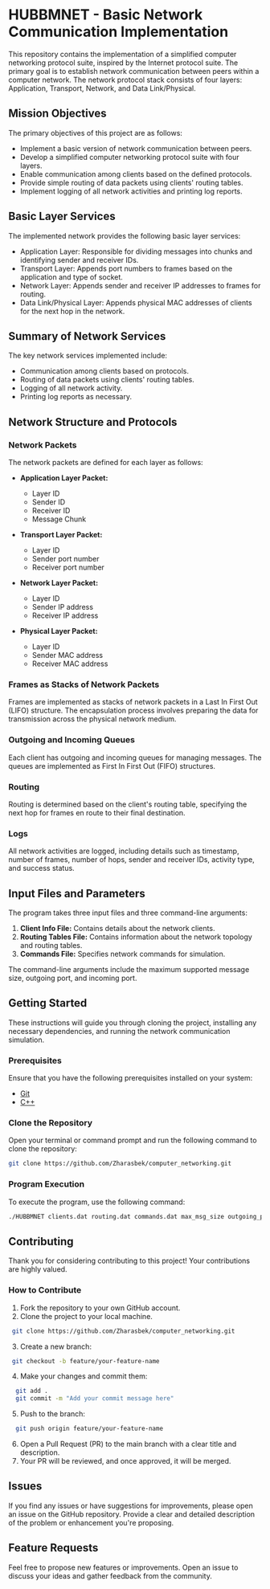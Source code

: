 # HUBBMNET - Basic Network Communication Implementation

This repository contains the implementation of a simplified computer networking protocol suite, inspired by the Internet protocol suite. The primary goal is to establish network communication between peers within a computer network. The network protocol stack consists of four layers: Application, Transport, Network, and Data Link/Physical.

## Mission Objectives

The primary objectives of this project are as follows:

- Implement a basic version of network communication between peers.
- Develop a simplified computer networking protocol suite with four layers.
- Enable communication among clients based on the defined protocols.
- Provide simple routing of data packets using clients' routing tables.
- Implement logging of all network activities and printing log reports.

## Basic Layer Services

The implemented network provides the following basic layer services:

- Application Layer: Responsible for dividing messages into chunks and identifying sender and receiver IDs.
- Transport Layer: Appends port numbers to frames based on the application and type of socket.
- Network Layer: Appends sender and receiver IP addresses to frames for routing.
- Data Link/Physical Layer: Appends physical MAC addresses of clients for the next hop in the network.

## Summary of Network Services

The key network services implemented include:

- Communication among clients based on protocols.
- Routing of data packets using clients' routing tables.
- Logging of all network activity.
- Printing log reports as necessary.

## Network Structure and Protocols

### Network Packets

The network packets are defined for each layer as follows:

- **Application Layer Packet:**
  - Layer ID
  - Sender ID
  - Receiver ID
  - Message Chunk

- **Transport Layer Packet:**
  - Layer ID
  - Sender port number
  - Receiver port number

- **Network Layer Packet:**
  - Layer ID
  - Sender IP address
  - Receiver IP address

- **Physical Layer Packet:**
  - Layer ID
  - Sender MAC address
  - Receiver MAC address

### Frames as Stacks of Network Packets

Frames are implemented as stacks of network packets in a Last In First Out (LIFO) structure. The encapsulation process involves preparing the data for transmission across the physical network medium.

### Outgoing and Incoming Queues

Each client has outgoing and incoming queues for managing messages. The queues are implemented as First In First Out (FIFO) structures.

### Routing

Routing is determined based on the client's routing table, specifying the next hop for frames en route to their final destination.

### Logs

All network activities are logged, including details such as timestamp, number of frames, number of hops, sender and receiver IDs, activity type, and success status.

## Input Files and Parameters

The program takes three input files and three command-line arguments:

1. **Client Info File:** Contains details about the network clients.
2. **Routing Tables File:** Contains information about the network topology and routing tables.
3. **Commands File:** Specifies network commands for simulation.

The command-line arguments include the maximum supported message size, outgoing port, and incoming port.


## Getting Started

These instructions will guide you through cloning the project, installing any necessary dependencies, and running the network communication simulation.

### Prerequisites

Ensure that you have the following prerequisites installed on your system:

- [Git](https://git-scm.com/book/en/v2/Getting-Started-Installing-Git)
- [C++](https://visualstudio.microsoft.com/vs/features/cplusplus/)

### Clone the Repository

Open your terminal or command prompt and run the following command to clone the repository:

```bash
git clone https://github.com/Zharasbek/computer_networking.git
```

### Program Execution

To execute the program, use the following command:

```bash
./HUBBMNET clients.dat routing.dat commands.dat max_msg_size outgoing_port incoming_port
```

## Contributing

Thank you for considering contributing to this project! Your contributions are highly valued.

### How to Contribute

1. Fork the repository to your own GitHub account.
2. Clone the project to your local machine.
  ```bash
   git clone https://github.com/Zharasbek/computer_networking.git
  ```
3. Create a new branch:
  ```bash
   git checkout -b feature/your-feature-name
  ```
4. Make your changes and commit them:
  ```bash
    git add .
    git commit -m "Add your commit message here"
  ```
5. Push to the branch:
  ```bash
    git push origin feature/your-feature-name
  ```
6. Open a Pull Request (PR) to the main branch with a clear title and description.
7. Your PR will be reviewed, and once approved, it will be merged.

## Issues
If you find any issues or have suggestions for improvements, please open an issue on the GitHub repository.
Provide a clear and detailed description of the problem or enhancement you're proposing.

## Feature Requests
Feel free to propose new features or improvements. Open an issue to discuss your ideas and gather feedback from the community.
